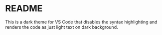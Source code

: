 # README

This is a dark theme for VS Code that disables the syntax highlighting and renders the code as just light text on dark background.